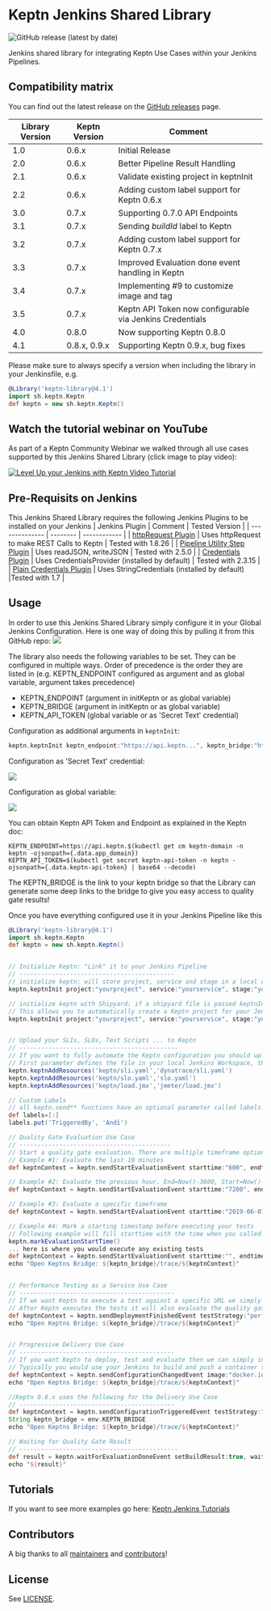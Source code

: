 # Keptn Jenkins Shared Library
![GitHub release (latest by date)](https://img.shields.io/github/v/release/keptn-sandbox/keptn-jenkins-library)

Jenkins shared library for integrating Keptn Use Cases within your Jenkins Pipelines.


## Compatibility matrix

You can find out the latest release on the [GitHub releases](https://github.com/keptn-sandbox/keptn-jenkins-library/releases) page.

| Library Version | Keptn Version | Comment                      |
| --------------- | --------------| ---------------------------- |
| 1.0             | 0.6.x         | Initial Release              |
| 2.0             | 0.6.x         | Better Pipeline Result Handling |
| 2.1             | 0.6.x         | Validate existing project in keptnInit |
| 2.2             | 0.6.x         | Adding custom label support for Keptn 0.6.x |
| 3.0             | 0.7.x         | Supporting 0.7.0 API Endpoints |
| 3.1             | 0.7.x         | Sending *buildId* label to Keptn |
| 3.2             | 0.7.x         | Adding custom label support for Keptn 0.7.x |
| 3.3             | 0.7.x         | Improved Evaluation done event handling in Keptn |
| 3.4             | 0.7.x         | Implementing #9 to customize image and tag |
| 3.5             | 0.7.x         | Keptn API Token now configurable via Jenkins Credentials |
| 4.0             | 0.8.0         | Now supporting Keptn 0.8.0 |
| 4.1             | 0.8.x, 0.9.x  | Supporting Keptn 0.9.x, bug fixes |

Please make sure to always specify a version when including the library in your Jenkinsfile, e.g.
```groovy
@Library('keptn-library@4.1')
import sh.keptn.Keptn
def keptn = new sh.keptn.Keptn()
```

## Watch the tutorial webinar on YouTube

As part of a Keptn Community Webinar we walked through all use cases supported by this Jenkins Shared Library (click image to play video):

[![Level Up your Jenkins with Keptn Video Tutorial](https://img.youtube.com/vi/VYRdirdjOAg/0.jpg)](https://www.youtube.com/watch?v=VYRdirdjOAg "Level Up your Jenkins with Keptn Video Tutorial")

## Pre-Requisits on Jenkins
This Jenkins Shared Library requires the following Jenkins Plugins to be installed on your Jenkins
| Jenkins Plugin | Comment | Tested Version |
| -------------- | -------- | ------------ |
| [httpRequest Plugin](https://plugins.jenkins.io/http_request/) | Uses httpRequest to make REST Calls to Keptn | Tested with 1.8.26 | 
| [Pipeline Utility Step Plugin](https://plugins.jenkins.io/pipeline-utility-steps/) | Uses readJSON, writeJSON | Tested with 2.5.0 |
| [Credentials Plugin](https://plugins.jenkins.io/credentials/) | Uses CredentialsProvider (installed by default) | Tested with 2.3.15 |
| [Plain Credentials Plugin](https://plugins.jenkins.io/plain-credentials/) | Uses StringCredentials (installed by default) |Tested with 1.7 |

## Usage
In order to use this Jenkins Shared Library simply configure it in your Global Jenkins Configuration. Here is one way of doing this by pulling it from this GitHub repo:
![](./images/jenkinsglobalconfig.png)

The library also needs the following variables to be set. They can be configured in multiple ways. Order of precedence is the order they are listed in (e.g. KEPTN_ENDPOINT configured as argument and as global variable, argument takes precedence)
* KEPTN_ENDPOINT (argument in initKeptn or as global variable)
* KEPTN_BRIDGE (argument in initKeptn or as global variable)
* KEPTN_API_TOKEN (global variable or as 'Secret Text' credential)

Configuration as additional arguments in `keptnInit`:
```groovy
keptn.keptnInit keptn_endpoint:"https://api.keptn...", keptn_bridge:"https://bridge.keptn...", ...
```

Configuration as 'Secret Text' credential:

![](./images/jenkinssecrettextcredential.png)

Configuration as global variable:

![](./images/jenkinsglobalenvs.png)

You can obtain Keptn API Token and Endpoint as explained in the Keptn doc:
```
KEPTN_ENDPOINT=https://api.keptn.$(kubectl get cm keptn-domain -n keptn -ojsonpath={.data.app_domain})
KEPTN_API_TOKEN=$(kubectl get secret keptn-api-token -n keptn -ojsonpath={.data.keptn-api-token} | base64 --decode)
```
The KEPTN_BRIDGE is the link to your keptn bridge so that the Library can generate some deep links to the bridge to give you easy access to quality gate results!

Once you have everything configured use it in your Jenkins Pipeline like this

```groovy
@Library('keptn-library@4.1')
import sh.keptn.Keptn
def keptn = new sh.keptn.Keptn()


// Initialize Keptn: "Link" it to your Jenkins Pipeline
// -------------------------------------------
// initialize keptn: will store project, service and stage in a local context file so you don't have to pass it to all other functions
keptn.keptnInit project:"yourproject", service:"yourservice", stage:"yourstage"

// initialize keptn with Shipyard: if a shipyard file is passed keptnInit will also make sure this project is created in Keptn
// This allows you to automatically create a Keptn project for your Jenkins pipeline w/o having to do anything with Keptn directly
keptn.keptnInit project:"yourproject", service:"yourservice", stage:"yourstage", shipyard:'shipyard.yaml'


// Upload your SLIs, SLOs, Test Scripts ... to Keptn
// --------------------------------------------
// If you want to fully automate the Keptn configuration you should upload your sli.yaml, slo.yaml and optionally files such as your tests
// First parameter defines the file in your local Jenkins Workspace, the second one the location Keptn will use to store it in its own Git
keptn.keptnAddResources('keptn/sli.yaml','dynatrace/sli.yaml')
keptn.keptnAddResources('keptn/slo.yaml','slo.yaml')
keptn.keptnAddResources('keptn/load.jmx','jmeter/load.jmx')

// Custom Labels
// all keptn.send** functions have an optional parameter called labels. It is a way to pass custom labels to the sent event
def labels=[:]
labels.put('TriggeredBy', 'Andi')

// Quality Gate Evaluation Use Case
// ------------------------------------------
// Start a quality gate evaluation. There are multiple timeframe options, e.g: using timestamps or number minutes from Now()
// Example #1: Evaluate the last 10 minutes
def keptnContext = keptn.sendStartEvaluationEvent starttime:"600", endtime:"0" 

// Example #2: Evaluate the previous hour. End=Now()-3600, Start=Now()-7200
def keptnContext = keptn.sendStartEvaluationEvent starttime:"7200", endtime:"3600" 

// Example #3: Evaluate a specific timeframe
def keptnContext = keptn.sendStartEvaluationEvent starttime:"2019-06-07T07:00:00.0000Z", endtime:"2019-06-07T08:00:00.0000Z", labels: labels

// Example #4: Mark a starting timestamp before executing your tests
// Following example will fill starttime with the time when you called markEvaluationStartTime and as end is empty will default to Now()
keptn.markEvaluationStartTime()
... here is where you would execute any existing tests
def keptnContext = keptn.sendStartEvaluationEvent starttime:"", endtime:"" 
echo "Open Keptns Bridge: ${keptn_bridge}/trace/${keptnContext}"


// Performance Testing as a Service Use Case
// -------------------------------------------
// If we want Keptn to execute a test against a specific URL we simply inform Keptn about a new deployment
// After Keptn executes the tests it will also evaluate the quality gate for the timeframe the test took to execute
def keptnContext = keptn.sendDeploymentFinishedEvent testStrategy:"performance", deploymentURI:"http://yourapp.yourdomain.local"
echo "Open Keptns Bridge: ${keptn_bridge}/trace/${keptnContext}"


// Progressive Delivery Use Case
// -------------------------------------------
// If you want Keptn to deploy, test and evaluate then we can simply inform Keptn about a new configuration (=container image) you have
// Typically you would use your Jenkins to build and push a container to your container registry. After that you notify Keptn about it
def keptnContext = keptn.sendConfigurationChangedEvent image:"docker.io/grabnerandi/simplenodeservice:3.0.0", labels : labels
echo "Open Keptns Bridge: ${keptn_bridge}/trace/${keptnContext}"

//Keptn 0.8.x uses the following for the Delivery Use Case
// -------------------------------------------
def keptnContext = keptn.sendConfigurationTriggeredEvent testStrategy:"${params.TestStrategy}", deploymentURI:"${params.DeploymentURI}"
String keptn_bridge = env.KEPTN_BRIDGE
echo "Open Keptns Bridge: ${keptn_bridge}/trace/${keptnContext}"

// Waiting for Quality Gate Result
// --------------------------------------------
def result = keptn.waitForEvaluationDoneEvent setBuildResult:true, waitTime:waitTime
echo "${result}"
```

## Tutorials

If you want to see more examples go here: [Keptn Jenkins Tutorials](https://github.com/keptn-sandbox/jenkins-tutorial)

## Contributors

A big thanks to all [maintainers](CODEOWNERS) and [contributors](https://github.com/keptn-sandbox/keptn-jenkins-library/graphs/contributors)!

## License

See [LICENSE](LICENSE).
